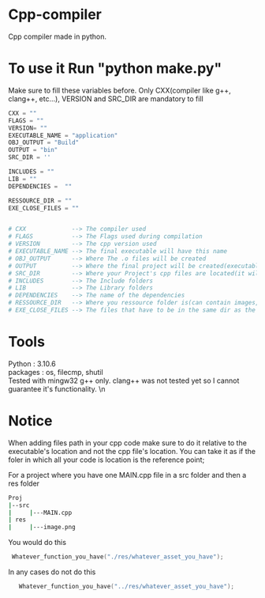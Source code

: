 # Cpp-compiler
Cpp compiler made in python.


# To use it Run "python make.py"

Make sure to fill these variables before. Only CXX(compiler like g++, clang++, etc...), VERSION and SRC_DIR are mandatory to fill

``` python
CXX = ""
FLAGS = ""
VERSION= ""
EXECUTABLE_NAME = "application"
OBJ_OUTPUT = "Build"
OUTPUT = "bin"
SRC_DIR = ''

INCLUDES = ""
LIB = ""
DEPENDENCIES =  ""

RESSOURCE_DIR = ""
EXE_CLOSE_FILES = ""


# CXX             --> The compiler used
# FLAGS           --> The Flags used during compilation
# VERSION         --> The cpp version used
# EXECUTABLE_NAME --> The final executable will have this name
# OBJ_OUTPUT      --> Where The .o files will be created
# OUTPUT          --> Where the final project will be created(executable + ressources + close files(.dll, .a, etc...))
# SRC_DIR         --> Where your Project's cpp files are located(it will also look in subdirectories)
# INCLUDES        --> The Include folders
# LIB             --> The Library folders
# DEPENDENCIES    --> The name of the dependencies
# RESSOURCE_DIR   --> Where you ressource folder is(can contain images, fonts, etc...)
# EXE_CLOSE_FILES --> The files that have to be in the same dir as the executable like .dll files or others

```


# Tools

Python : 3.10.6                                                                                                                          
packages : os, filecmp, shutil                                                                              
Tested with mingw32 g++ only. clang++ was not tested yet so I cannot guarantee it's functionality. \n


# Notice

When adding files path in your cpp code make sure to do it relative to the executable's location and not the cpp file's location. You can take it as if the foler in which all your code is location is the reference point;

For a project where you have one  MAIN.cpp file in a src folder and then a res folder

``` bash
Proj
|--src 
|     |---MAIN.cpp
| res 
|     |---image.png

```

  You would do this
  
 ``` cpp
  Whatever_function_you_have("./res/whatever_asset_you_have");
 ```
 
  In any cases do not do this
  
 ``` cpp
    Whatever_function_you_have("../res/whatever_asset_you_have");
 ```
